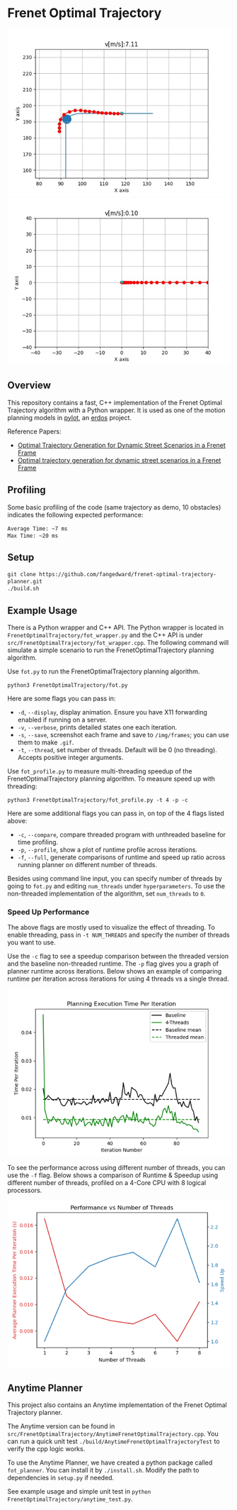 # Frenet Optimal Trajectory
![FrenetOptimalTrajectory Demo](img/fot.gif)
![FrenetOptimalTrajectory Demo](img/fot2.gif)

## Overview
This repository contains a fast, C++ implementation of the Frenet Optimal
 Trajectory algorithm with a Python wrapper. It is used as one of the motion planning models in 
 [pylot](https://github.com/erdos-project/pylot), an [erdos](https://github.com/erdos-project) project.
 
Reference Papers:
- [Optimal Trajectory Generation for Dynamic Street Scenarios in a Frenet Frame](https://www.researchgate.net/profile/Moritz_Werling/publication/224156269_Optimal_Trajectory_Generation_for_Dynamic_Street_Scenarios_in_a_Frenet_Frame/links/54f749df0cf210398e9277af.pdf)
- [Optimal trajectory generation for dynamic street scenarios in a Frenet Frame](https://www.youtube.com/watch?v=Cj6tAQe7UCY)

## Profiling
Some basic profiling of the code (same trajectory as demo, 10 obstacles) 
indicates the following expected performance:
```
Average Time: ~7 ms
Max Time: ~20 ms
```

## Setup
```
git clone https://github.com/fangedward/frenet-optimal-trajectory-planner.git
./build.sh
```

## Example Usage
There is a Python wrapper and C++ API. The Python wrapper is located in 
`FrenetOptimalTrajectory/fot_wrapper.py` and the C++ API is under 
`src/FrenetOptimalTrajectory/fot_wrapper.cpp`.
The following command will simulate a simple scenario to run the
 FrenetOptimalTrajectory planning algorithm.

Use `fot.py` to run the FrenetOptimalTrajectory planning algorithm.

```
python3 FrenetOptimalTrajectory/fot.py
```

Here are some flags you can pass in:
* `-d`, `--display`, display animation. Ensure you have X11 forwarding enabled if running on a server.
* `-v`, `--verbose`, prints detailed states one each iteration.
* `-s`, `--save`, screenshot each frame and save to `/img/frames`; you can use them to make `.gif`.
* `-t`, `--thread`, set number of threads. Default will be 0 (no threading). Accepts positive integer arguments.


Use `fot_profile.py` to measure multi-threading speedup of the FrenetOptimalTrajectory planning algorithm.
To measure speed up with threading:
```
python3 FrenetOptimalTrajectory/fot_profile.py -t 4 -p -c
```

Here are some additional flags you can pass in, on top of the 4 flags listed above:
* `-c`, `--compare`, compare threaded program with unthreaded baseline for time profiling.
* `-p`, `--profile`, show a plot of runtime profile across iterations.
* `-f`, `--full`, generate comparisons of runtime and speed up ratio across running planner on different number of threads.


Besides using command line input, you can specify number of threads by going to `fot.py` and editing `num_threads` under `hyperparameters`. To use the non-threaded implementation of the algorithm, set `num_threads` to `0`.

### Speed Up Performance

The above flags are mostly used to visualize the effect of threading. To enable threading, pass in `-t NUM_THREADS` and specify the number of threads you want to use. 

Use the `-c` flag to see a speedup comparison between the threaded version and the baseline non-threaded runtime. The `-p` flag gives you a graph of planner runtime across iterations. Below shows an example of comparing runtime per iteration across iterations for using 4 threads vs a single thread.

![Multi-threading Speed Up Performance Comparison](img/profile-comparison.png)

To see the performance across using different number of threads, you can use the `-f` flag. Below shows a comparison of Runtime & Speedup using different number of threads, profiled on a 4-Core CPU with 8 logical processors.

![Multi-threading Speed Up Performance Comparison](img/speed-up-comparison-8-threads.png)


## Anytime Planner
This project also contains an Anytime implementation of the Frenet Optimal Trajectory planner. 

The Anytime version can be found in `src/FrenetOptimalTrajectory/AnytimeFrenetOptimalTrajectory.cpp`. You can run a quick unit test `./build/AnytimeFrenetOptimalTrajectoryTest` to verify the cpp logic works.

To use the Anytime Planner, we have created a python package called `fot_planner`. You can install it by `./install.sh`. Modify the path to dependencies in `setup.py` if needed.

See example usage and simple unit test in `python FrenetOptimalTrajectory/anytime_test.py`.
